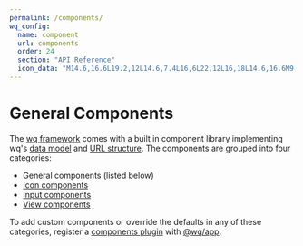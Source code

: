 ```yaml
---
permalink: /components/
wq_config:
  name: component
  url: components
  order: 24
  section: "API Reference"
  icon_data: "M14.6,16.6L19.2,12L14.6,7.4L16,6L22,12L16,18L14.6,16.6M9.4,16.6L4.8,12L9.4,7.4L8,6L2,12L8,18L9.4,16.6Z"
---
```


# General Components

The [wq framework] comes with a built in component library implementing wq's [data model][config] and [URL structure][url-structure].  The components are grouped into four categories:

 * General components (listed below)
 * [Icon components][icons]
 * [Input components][inputs]
 * [View components][views]

To add custom components or override the defaults in any of these categories, register a [components plugin] with [@wq/app].

[wq framework]: ../index.md
[config]: ../wq-configuration-object.md
[url-structure]: ../wq.db/url-structure.md
[icons]: ./icons.md
[inputs]: ../inputs/index.md
[views]: ../views/index.md
[components plugin]: ../plugins/components.md
[@wq/app]: ../@wq/app.md

